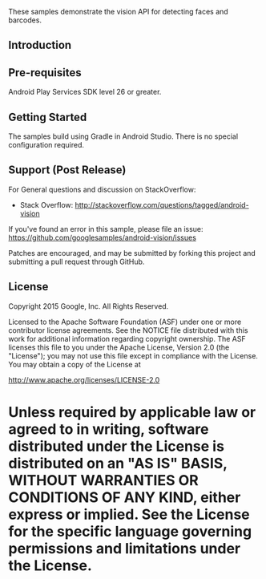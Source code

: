 
These samples demonstrate the vision API for detecting faces and barcodes.

Introduction
------------

Pre-requisites
--------------
 Android Play Services SDK level 26 or greater.

Getting Started
---------------
The samples build using Gradle in Android Studio.  There is no special
configuration required.

Support (Post Release)
-------

For General questions and discussion on StackOverflow:
- Stack Overflow: http://stackoverflow.com/questions/tagged/android-vision

If you've found an error in this sample, please file an issue:
https://github.com/googlesamples/android-vision/issues

Patches are encouraged, and may be submitted by forking this project and
submitting a pull request through GitHub.

License
-------

Copyright 2015 Google, Inc. All Rights Reserved.

Licensed to the Apache Software Foundation (ASF) under one or more contributor
license agreements.  See the NOTICE file distributed with this work for
additional information regarding copyright ownership.  The ASF licenses this
file to you under the Apache License, Version 2.0 (the "License"); you may not
use this file except in compliance with the License.  You may obtain a copy of
the License at

  http://www.apache.org/licenses/LICENSE-2.0

Unless required by applicable law or agreed to in writing, software
distributed under the License is distributed on an "AS IS" BASIS, WITHOUT
WARRANTIES OR CONDITIONS OF ANY KIND, either express or implied.  See the
License for the specific language governing permissions and limitations under
the License.
=======
